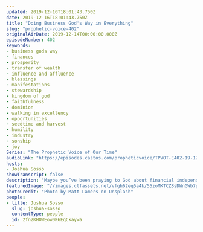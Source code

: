 ```yaml
---
updated: 2019-12-16T18:01:43.750Z
date: 2019-12-16T18:01:43.750Z
title: "Doing Business God's Way in Everything"
slug: "prophetic-voice-402"
originalAirDate: 2019-12-14T00:00:00.000Z
episodeNumber: 402
keywords:
- business gods way
- finances
- prosperity
- transfer of wealth
- influence and affluence
- blessings
- manifestations
- stewardship
- kingdom of god
- faithfulness
- dominion
- walking in excellency
- opportunities
- seedtime and harvest
- humility
- industry
- sonship
- joy
Series: "The Prophetic Voice of Our Time"
audioLink: "https://episodes.castos.com/propheticvoice/TPVOT-E402-19-12-14-15-Doing-Business-God-s-Way-in-Everything.mp3"
hosts:
- Joshua Sosso
showTranscript: false
description: "Maybe you’ve been praying to God about financial independence. Maybe you don’t like your job, but you keep doing it because you want to provide for your family, or maybe you just don’t enjoy the situation you're in right now. Well, I want to talk about doing business God’s way..."
featuredImage: "//images.ctfassets.net/vfgh62eq5a4k/55zoMKTCZ8sDWnGWb7pi6g/08df7ea258acc766b642315cbd9dccc2/matt-lamers-oMWG93b20KU-unsplash.jpg"
photoCredit: "Photo by Matt Lamers on Unsplash"
people:
- title: Joshua Sosso
  slug: joshua-sosso
  contentType: people
  id: 2fn2KHOWEow0K6EqCkaywa
---
```


